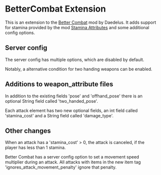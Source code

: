 # BetterCombat Extension

This is an extension to the [Better Combat](https://modrinth.com/mod/better-combat) mod by Daedelus. It adds support for stamina provided by the mod [Stamina Attributes](https://modrinth.com/mod/stamina-attributes) and some additional config options.

## Server config

The server config has multiple options, which are disabled by default.

Notably, a alternative condition for two handing weapons can be enabled.

## Additions to weapon_attribute files

In addition to the existing fields 'pose' and 'offhand_pose' there is an optional String field called 'two_handed_pose'.

Each attack element has two new optional fields, an int field called 'stamina_cost' and a String field called 'damage_type'.

## Other changes

When an attack has a 'stamina_cost' > 0, the attack is canceled, if the player has less than 1 stamina.

Better Combat has a server config option to set a movement speed multiplier during an attack. All attacks with items in the new item tag 'ignores_attack_movement_penalty' ignore that penalty.